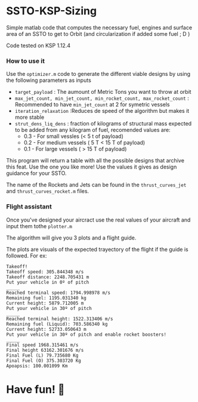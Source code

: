 # SSTO-KSP-Sizing

Simple matlab code that computes the necessary fuel, engines and surface area of an SSTO to get to Orbit (and circularization if added some fuel ; D )

Code tested on KSP 1.12.4

### How to use it

Use the `optimizer.m` code to generate the different viable designs by using the following parameters as inputs

* `target_payload` : The aumount of Metric Tons you want to throw at orbit
* `max_jet_count, min_jet_count, min_rocket_count, max_rocket_count` : Recommended to have `min_jet_count` at 2 for symetric vessels
* `iteration_relaxation` :Reduces de speed of the algorithm but makes it more stable
* `strut_dens_liq_dens` : fraction of kilograms of structural mass expected to be added from any kilogram of fuel, recomended values are:
  * 0.3 - For small vessles 		 (< 5 t of payload)
  * 0.2 - For medium vessels 	 (    5 T < 15 T of payload)
  * 0.1 - For large vessels		 ( > 15 T of payload)

This program will return a table with all the possible designs that archive this feat. Use the one you like more! Use the values it gives as design guidance for your SSTO.

The name of the Rockets and Jets can be found in the `thrust_curves_jet` and `thrust_curves_rocket.m` files.

### Flight assistant

Once you've designed your aircract use the real values of your aircraft and input them tothe `plotter.m`

The algorithm will give you 3 plots and a flight guide.

The plots are visuals of the expected trayectory of the flight if the guide is followed. For ex:

```
Takeoff!
Takeoff speed: 305.844348 m/s
Takeoff distance: 2248.705431 m
Put your vehicle in 0º of pitch
_____
Reached terminal speed: 1794.998978 m/s
Remaining fuel: 1195.031340 kg
Current height: 5879.712005 m
Put your vehicle in 30º of pitch
_____
Reached terminal height: 1522.313406 m/s
Remaining fuel (Liquid): 703.586340 kg
Current height: 52733.050643 m
Put your vehicle in 30º of pitch and enable rocket boosters!
_____
Final speed 1968.315461 m/s
Final height 63162.301676 m/s
Final Fuel (L) 79.735680 Kg
Final Fuel (O) 375.303720 Kg
Apoapsis: 100.001099 Km
```

# Have fun! 🚀
